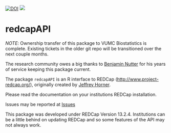 

[![DOI](https://zenodo.org/badge/doi/10.5281/zenodo.11826.png)](http://dx.doi.org/10.5281/zenodo.11826)
![](http://cranlogs.r-pkg.org/badges/grand-total/redcapAPI)

redcapAPI
======

*NOTE*: Ownership transfer of this package to VUMC Biostatistics is complete.
Existing tickets in the older git repo will be transitioned over the next couple months.

The research community owes a big thanks to [Benjamin Nutter](https://github.com/nutterb/redcapAPI)
for his years of service keeping this package current.

The package `redcapAPI` is an R interface to REDCap (http://www.project-redcap.org/), originally created by [Jeffrey Horner](https://github.com/jeffreyhorner).

Please read the documentation on your institutions REDCap installation.

Issues may be reported at [Issues](https://github.com/vubiostat/redcapAPI/issues)

This package was developed under REDCap Version 13.2.4. Institutions can be a little behind on updating REDCap and so some features of the API may not always work.

